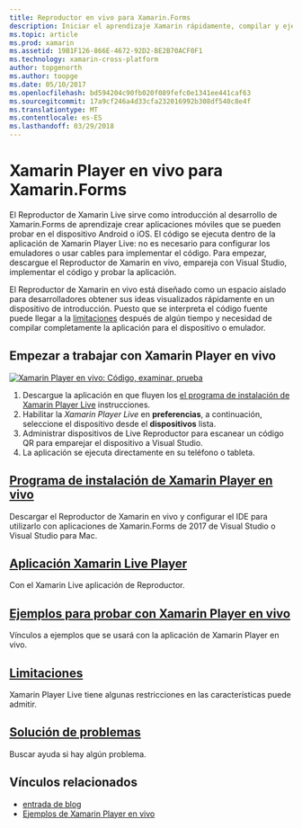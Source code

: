 ```yaml
---
title: Reproductor en vivo para Xamarin.Forms
description: Iniciar el aprendizaje Xamarin rápidamente, compilar y ejecutar aplicaciones en el dispositivo Android o iOS.
ms.topic: article
ms.prod: xamarin
ms.assetid: 19B1F126-866E-4672-92D2-BE2B70ACF0F1
ms.technology: xamarin-cross-platform
author: topgenorth
ms.author: toopge
ms.date: 05/10/2017
ms.openlocfilehash: bd594204c90fb020f089fefc0e1341ee441caf63
ms.sourcegitcommit: 17a9cf246a4d33cfa232016992b308df540c8e4f
ms.translationtype: MT
ms.contentlocale: es-ES
ms.lasthandoff: 03/29/2018
---
```

# <a name="xamarin-live-player-for-xamarinforms"></a>Xamarin Player en vivo para Xamarin.Forms

El Reproductor de Xamarin Live sirve como introducción al desarrollo de Xamarin.Forms de aprendizaje crear aplicaciones móviles que se pueden probar en el dispositivo Android o iOS. El código se ejecuta dentro de la aplicación de Xamarin Player Live: no es necesario para configurar los emuladores o usar cables para implementar el código. Para empezar, descargue el Reproductor de Xamarin en vivo, empareja con Visual Studio, implementar el código y probar la aplicación. 

El Reproductor de Xamarin en vivo está diseñado como un espacio aislado para desarrolladores obtener sus ideas visualizados rápidamente en un dispositivo de introducción. Puesto que se interpreta el código fuente puede llegar a la [limitaciones](limitations.md) después de algún tiempo y necesidad de compilar completamente la aplicación para el dispositivo o emulador.

## <a name="get-started-with-xamarin-live-player"></a>Empezar a trabajar con Xamarin Player en vivo

[![Xamarin Player en vivo: Código, examinar, prueba](images/xamarin-live.png)](images/xamarin-live-sml.png#lightbox)

1. Descargue la aplicación en que fluyen los [el programa de instalación de Xamarin Player Live](install.md) instrucciones.
2. Habilitar la *Xamarin Player Live* en **preferencias**, a continuación, seleccione el dispositivo desde el **dispositivos** lista.
2. Administrar dispositivos de Live Reproductor para escanear un código QR para emparejar el dispositivo a Visual Studio.
3. La aplicación se ejecuta directamente en su teléfono o tableta.

## <a name="xamarin-live-player-setupinstallmd"></a>[Programa de instalación de Xamarin Player en vivo](install.md)

Descargar el Reproductor de Xamarin en vivo y configurar el IDE para utilizarlo con aplicaciones de Xamarin.Forms de 2017 de Visual Studio o Visual Studio para Mac. 

## <a name="xamarin-live-player-appplayermd"></a>[Aplicación Xamarin Live Player](player.md)

Con el Xamarin Live aplicación de Reproductor.

## <a name="samples-to-try-with-xamarin-live-playersamplesmd"></a>[Ejemplos para probar con Xamarin Player en vivo](samples.md)

Vínculos a ejemplos que se usará con la aplicación de Xamarin Player en vivo.

## <a name="limitationslimitationsmd"></a>[Limitaciones](limitations.md)

Xamarin Player Live tiene algunas restricciones en las características puede admitir.

## <a name="troubleshootingtroubleshootingmd"></a>[Solución de problemas](troubleshooting.md)

Buscar ayuda si hay algún problema.


## <a name="related-links"></a>Vínculos relacionados

- [entrada de blog](https://blog.xamarin.com/live-player/)
- [Ejemplos de Xamarin Player en vivo](https://developer.xamarin.com/samples/xamarin-live-player/all/)
